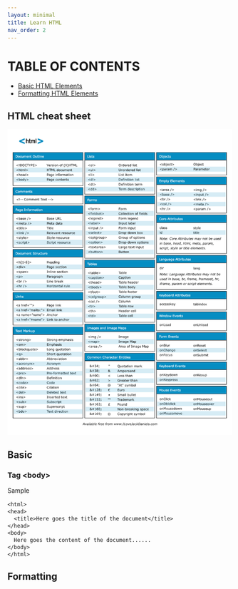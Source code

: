 ```yaml
---
layout: minimal
title: Learn HTML
nav_order: 2
---
```

# TABLE OF CONTENTS

* [Basic HTML Elements](#Basic)
* [Formatting HTML Elements](#Formatting)

## HTML cheat sheet

![](html-cheat-sheet.png)

## Basic

### Tag \<body>

Sample
```
<html>
<head>
  <title>Here goes the title of the document</title>
</head>
<body>
  Here goes the content of the document......
</body>
</html>
```

## Formatting
